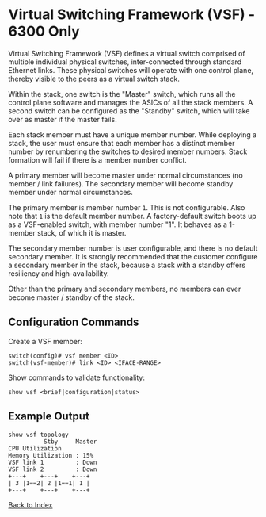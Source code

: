 # Virtual Switching Framework (VSF) - 6300 Only

Virtual Switching Framework (VSF) defines a virtual switch comprised of multiple individual physical switches, inter-connected through standard Ethernet links. These physical switches will operate with one control plane, thereby visible to the peers as a virtual switch stack.

Within the stack, one switch is the "Master" switch, which runs all the control plane software and manages the ASICs of all the stack members. A second switch can be configured as the "Standby" switch, which will take over as master if the master fails.

Each stack member must have a unique member number. While deploying a stack, the user must ensure that each member has a distinct member number by renumbering the switches to desired member numbers. Stack formation will fail if there is a member number conflict.

A primary member will become master under normal circumstances (no member / link failures). The secondary member will become standby member under normal circumstances.

The primary member is member number `1`. This is not configurable. Also note that `1` is the default member number. A factory-default switch boots up as a VSF-enabled switch, with member number "1". It behaves as a 1-member stack, of which it is master.

The secondary member number is user configurable, and there is no default secondary member. It is strongly recommended that the customer configure a secondary member in the stack, because a stack with a standby offers resiliency and high-availability.

Other than the primary and secondary members, no members can ever become master / standby of the stack.

## Configuration Commands

Create a VSF member:

```text
switch(config)# vsf member <ID>
switch(vsf-member)# link <ID> <IFACE-RANGE>
```

Show commands to validate functionality:

```text
show vsf <brief|configuration|status>
```

## Example Output

```text
show vsf topology
          Stby     Master
CPU Utilization
Memory Utilization : 15%
VSF link 1         : Down
VSF link 2         : Down
+---+    +---+    +---+
| 3 |1==2| 2 |1==1| 1 |
+---+    +---+    +---+
```

[Back to Index](../README.md)
